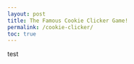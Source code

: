```yaml
---
layout: post
title: The Famous Cookie Clicker Game!
permalink: /cookie-clicker/
toc: true
---
```



test
